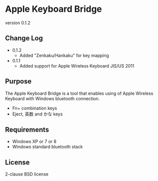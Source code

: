 Apple Keyboard Bridge
=====================

version 0.1.2


Change Log
----------

* 0.1.2
  * Added "Zenkaku/Hankaku" for key mapping
* 0.1.1
  * Added support for Apple Wireless Keyboard JIS/US 2011


Purpose
-------

The Apple Keyboard Bridge is a tool that enables using of
Apple Wireless Keyboard with Windows bluetooth connection.

* Fn+ combination keys
* Eject, 英数 and かな keys

Requirements
------------

* Windows XP or 7 or 8
* Windows standard bluetooth stack


License
-------

2-clause BSD license
